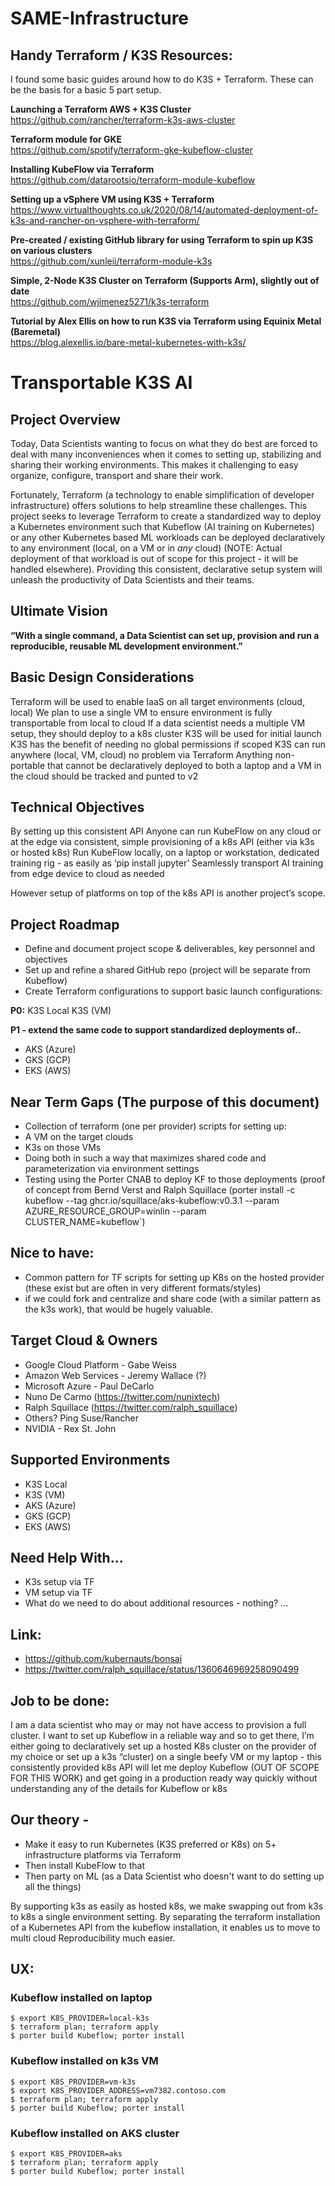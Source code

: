 # SAME-Infrastructure

## Handy Terraform / K3S Resources:

I found some basic guides around how to do K3S + Terraform. These can be the basis for a basic 5 part setup.

**Launching a Terraform AWS + K3S Cluster**   
https://github.com/rancher/terraform-k3s-aws-cluster

**Terraform module for GKE**  
https://github.com/spotify/terraform-gke-kubeflow-cluster

**Installing KubeFlow via Terraform**  
https://github.com/datarootsio/terraform-module-kubeflow

**Setting up a vSphere VM using K3S + Terraform**  
https://www.virtualthoughts.co.uk/2020/08/14/automated-deployment-of-k3s-and-rancher-on-vsphere-with-terraform/

**Pre-created / existing GitHub library for using Terraform to spin up K3S on various clusters**  
https://github.com/xunleii/terraform-module-k3s

**Simple, 2-Node K3S Cluster on Terraform (Supports Arm), slightly out of date**  
https://github.com/wjimenez5271/k3s-terraform

**Tutorial by Alex Ellis on how to run K3S via Terraform using Equinix Metal (Baremetal)**  
https://blog.alexellis.io/bare-metal-kubernetes-with-k3s/

# Transportable K3S AI

## Project Overview

Today, Data Scientists wanting to focus on what they do best are forced to deal with many inconveniences when it comes to setting up, stabilizing and sharing their working environments. This makes it challenging to easy organize, configure, transport and share their work.

Fortunately, Terraform (a technology to enable simplification of developer infrastructure) offers solutions to help streamline these challenges. This project seeks to leverage Terraform to create a standardized way to deploy a Kubernetes environment such that Kubeflow (AI training on Kubernetes) or any other Kubernetes based ML workloads can be deployed declaratively to any environment (local, on a VM or in *any* cloud) (NOTE: Actual deployment of that workload is out of scope for this project - it will be handled elsewhere). Providing this consistent, declarative setup system will unleash the productivity of Data Scientists and their teams. 

## Ultimate Vision

**“With a single command, a Data Scientist can set up, provision and run a reproducible, reusable ML development environment.”**

## Basic Design Considerations
Terraform will be used to enable IaaS on all target environments (cloud, local)
We plan to use a single VM to ensure environment is fully transportable from local to cloud
If a data scientist needs a multiple VM setup, they should deploy to a k8s cluster
K3S will be used for initial launch
K3S has the benefit of needing no global permissions if scoped 
K3S can run anywhere (local, VM, cloud) no problem via Terraform
Anything non-portable that cannot be declaratively deployed to both a laptop and a VM in the cloud should be tracked and punted to v2

## Technical Objectives
By setting up this consistent API
Anyone can run KubeFlow on any cloud or at the edge via consistent, simple provisioning of a k8s API (either via k3s or hosted k8s)
Run KubeFlow locally, on a laptop or workstation, dedicated training rig - as easily as ‘pip install jupyter’
Seamlessly transport AI training from edge device to cloud as needed

However setup of platforms on top of the k8s API is another project’s scope.

## Project Roadmap
- Define and document project scope & deliverables, key personnel and objectives 
- Set up and refine a shared GitHub repo (project will be separate from Kubeflow)
- Create Terraform configurations to support basic launch configurations:

**P0:**
K3S Local
K3S (VM)

**P1 - extend the same code to support standardized deployments of..** 
- AKS (Azure) 
- GKS (GCP) 
- EKS (AWS) 

## Near Term Gaps (The purpose of this document)
- Collection of terraform (one per provider) scripts for setting up:
- A VM on the target clouds 
- K3s on those VMs
- Doing both in such a way that maximizes shared code and parameterization via environment settings
- Testing using the Porter CNAB to deploy KF to those deployments (proof of concept from Bernd Verst and Ralph Squillace (porter install -c kubeflow --tag ghcr.io/squillace/aks-kubeflow:v0.3.1 --param AZURE_RESOURCE_GROUP=winlin --param CLUSTER_NAME=kubeflow`)

## Nice to have: 
- Common pattern for TF scripts for setting up K8s on the hosted provider
 (these exist but are often in very different formats/styles)
- if we could fork and centralize and share code (with a similar pattern as the k3s work), that would be hugely valuable.

## Target Cloud & Owners
- Google Cloud Platform - Gabe Weiss 
- Amazon Web Services - Jeremy Wallace (?)
- Microsoft Azure - Paul DeCarlo
- Nuno De Carmo (https://twitter.com/nunixtech)
- Ralph Squillace  (https://twitter.com/ralph_squillace) 
- Others? Ping Suse/Rancher
- NVIDIA - Rex St. John

## Supported Environments
- K3S Local
- K3S (VM)
- AKS (Azure)
- GKS (GCP)
- EKS (AWS)

## Need Help With…
- K3s setup via TF
- VM setup via TF
- What do we need to do about additional resources - nothing?
...

## Link: 
- https://github.com/kubernauts/bonsai
- https://twitter.com/ralph_squillace/status/1360646969258090499

## Job to be done:
I am a data scientist who may or may not have access to provision a full cluster. I want to set up Kubeflow in a reliable way and so to get there, I’m either going to declaratively set up a hosted K8s cluster on the provider of my choice or set up a k3s “cluster) on a single beefy VM or my laptop - this consistently provided k8s API will let me deploy Kubeflow (OUT OF SCOPE FOR THIS WORK) and get going in a production ready way quickly without understanding any of the details for Kubeflow or k8s

## Our theory -
- Make it easy to run Kubernetes (K3S preferred or K8s) on 5+ infrastructure platforms via Terraform
- Then install KubeFlow to that
- Then party on ML (as a Data Scientist who doesn't want to do setting up all the things)

By supporting k3s as easily as hosted k8s, we make swapping out from k3s to k8s a single environment setting.
By separating the terraform installation of a Kubernetes API from the kubeflow installation, it enables us to move to multi cloud Reproducibility much easier.

## UX:

### Kubeflow installed on laptop 
```
$ export K8S_PROVIDER=local-k3s 
$ terraform plan; terraform apply 
$ porter build Kubeflow; porter install 
```
### Kubeflow installed on k3s VM
```
$ export K8S_PROVIDER=vm-k3s
$ export K8S_PROVIDER_ADDRESS=vm7382.contoso.com
$ terraform plan; terraform apply
$ porter build Kubeflow; porter install 
```
### Kubeflow installed on AKS cluster
```
$ export K8S_PROVIDER=aks
$ terraform plan; terraform apply
$ porter build Kubeflow; porter install 
```





